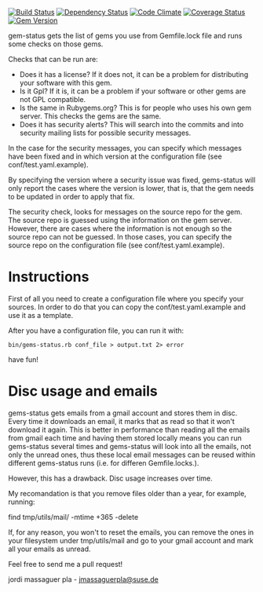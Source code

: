 [![Build Status](https://travis-ci.org/jordimassaguerpla/gems-status.png)](https://travis-ci.org/jordimassaguerpla/gems-status)
[![Dependency Status](https://gemnasium.com/jordimassaguerpla/gems-status.png)](https://gemnasium.com/jordimassaguerpla/gems-status)
[![Code Climate](https://codeclimate.com/github/jordimassaguerpla/gems-status.png)](https://codeclimate.com/github/jordimassaguerpla/gems-status)
[![Coverage Status](https://coveralls.io/repos/jordimassaguerpla/gems-status/badge.png?branch=master)](https://coveralls.io/r/jordimassaguerpla/gems-status)
[![Gem Version](https://badge.fury.io/rb/gems-status.png)](http://badge.fury.io/rb/gems-status)

gem-status gets the list of gems you use from Gemfile.lock file and runs some checks on those gems.

Checks that can be run are:

- Does it has a license? If it does not, it can be a problem for distributing your software with this gem.
- Is it Gpl? If it is, it can be a problem if your software or other gems are not GPL compatible.
- Is the same in Rubygems.org? This is for people who uses his own gem server. This checks the gems are the same.
- Does it has security alerts? This will search into the commits and into security mailing lists for possible security messages.

In the case for the security messages, you can specify which messages have been fixed and in which version at the configuration file (see conf/test.yaml.example).

By specifying the version where a security issue was fixed, gems-status will only report the cases where the version is lower, that is, that the gem needs to be updated in order to apply that fix.

The security check, looks for messages on the source repo for the gem. The source repo is guessed using the information on the gem server. However, there are cases where the information is not enough so the source repo can not be guessed. In those cases, you can specify the source repo on the configuration file (see conf/test.yaml.example).


# Instructions

First of all you need to create a configuration file where you specify your sources.
In order to do that you can copy the conf/test.yaml.example and use it as a template.

After you have a configuration file, you can run it with:

`bin/gems-status.rb conf_file > output.txt 2> error`

have fun!



# Disc usage and emails

gems-status gets emails from a gmail account and stores them in disc. Every time it downloads an email, it marks that as read so that it won't download it again. This is better in performance than reading all the emails from gmail each time and having them stored locally means you can run gems-status several times and gems-status will look into all the emails, not only the unread ones, thus these local email messages can be reused within different gems-status runs (i.e. for differen Gemfile.locks.).

However, this has a drawback. Disc usage increases over time.

My recomandation is that you remove files older than a year, for example, running:

find tmp/utils/mail/ -mtime +365 -delete

If, for any reason, you won't to reset the emails, you can remove the ones in your filesystem under tmp/utils/mail and go to your gmail account and mark all your emails as unread.


Feel free to send me a pull request!

jordi massaguer pla - jmassaguerpla@suse.de
